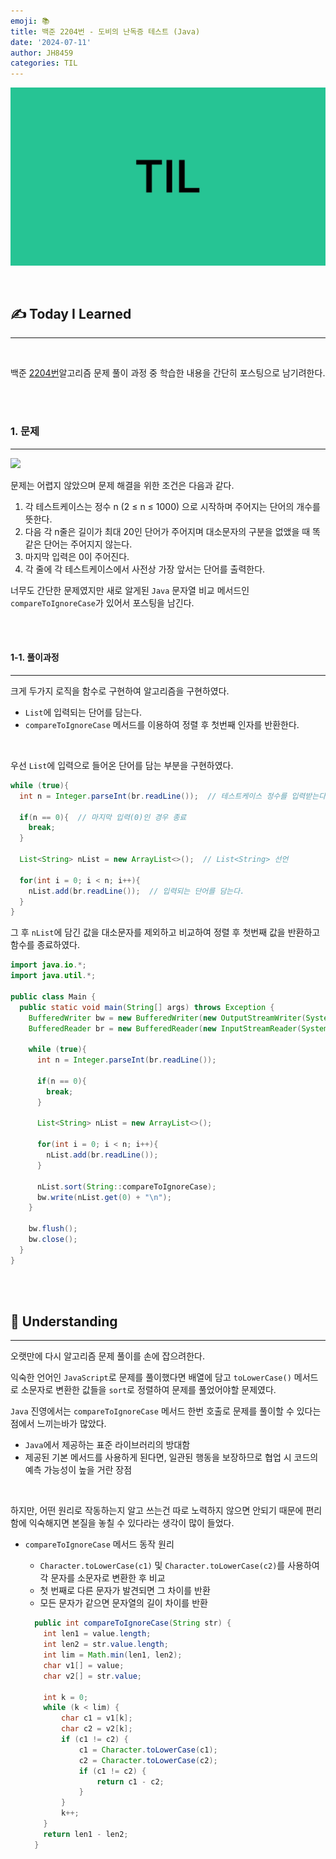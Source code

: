 ```yaml
---
emoji: 📚
title: 백준 2204번 - 도비의 난독증 테스트 (Java)
date: '2024-07-11'
author: JH8459
categories: TIL
---
```


![github-blog.png](../../assets/common/TIL.jpeg)

<br>

## ✍️ **T**oday **I** **L**earned

---

<br>

백준 <a href="https://www.acmicpc.net/problem/2204" target="_blank">2204번</a>알고리즘 문제 풀이 과정 중 학습한 내용을 간단히 포스팅으로 남기려한다.

<br>
<br>

### 1. 문제

---

<img src="https://jh8459.s3.ap-northeast-2.amazonaws.com/blog/2024-07-11-TIL/question.png" />

<br>

문제는 어렵지 않았으며 문제 해결을 위한 조건은 다음과 같다.

1. 각 테스트케이스는 정수 n (2 ≤ n ≤ 1000) 으로 시작하며 주어지는 단어의 개수를 뜻한다.
2. 다음 각 n줄은 길이가 최대 20인 단어가 주어지며 대소문자의 구분을 없앴을 때 똑같은 단어는 주어지지 않는다.
3. 마지막 입력은 0이 주어진다.
4. 각 줄에 각 테스트케이스에서 사전상 가장 앞서는 단어를 출력한다.

너무도 간단한 문제였지만 새로 알게된 `Java` 문자열 비교 메서드인 `compareToIgnoreCase`가 있어서 포스팅을 남긴다.

  <br>
  <br>

#### 1-1. 풀이과정

---

크게 두가지 로직을 함수로 구현하여 알고리즘을 구현하였다.

- `List`에 입력되는 단어를 담는다.
- `compareToIgnoreCase` 메서드를 이용하여 정렬 후 첫번째 인자를 반환한다.

<br>

우선 `List`에 입력으로 들어온 단어를 담는 부분을 구현하였다.

  ```java
  while (true){
    int n = Integer.parseInt(br.readLine());  // 테스트케이스 정수를 입력받는다.

    if(n == 0){  // 마지막 입력(0)인 경우 종료
      break;
    }

    List<String> nList = new ArrayList<>();  // List<String> 선언

    for(int i = 0; i < n; i++){
      nList.add(br.readLine());  // 입력되는 단어를 담는다.
    }
  }
  ```

그 후 `nList`에 담긴 값을 대소문자를 제외하고 비교하여 정렬 후 첫번째 값을 반환하고 함수를 종료하였다.

``` java
import java.io.*;
import java.util.*;

public class Main {
  public static void main(String[] args) throws Exception {
    BufferedWriter bw = new BufferedWriter(new OutputStreamWriter(System.out));
    BufferedReader br = new BufferedReader(new InputStreamReader(System.in));

    while (true){
      int n = Integer.parseInt(br.readLine());

      if(n == 0){
        break;
      }

      List<String> nList = new ArrayList<>();

      for(int i = 0; i < n; i++){
        nList.add(br.readLine());
      }

      nList.sort(String::compareToIgnoreCase);
      bw.write(nList.get(0) + "\n");
    }

    bw.flush();
    bw.close();
  }
}
```

<br>
<br>

## 🤔 Understanding

---

오랫만에 다시 알고리즘 문제 풀이를 손에 잡으려한다.

익숙한 언어인 `JavaScript`로 문제를 풀이했다면 배열에 담고 `toLowerCase()` 메서드로 소문자로 변환한 값들을 `sort`로 정렬하여 문제를 풀었어야할 문제였다.

`Java` 진영에서는 `compareToIgnoreCase` 메서드 한번 호출로 문제를 풀이할 수 있다는 점에서 느끼는바가 많았다.

- `Java`에서 제공하는 표준 라이브러리의 방대함
- 제공된 기본 메서드를 사용하게 된다면, 일관된 행동을 보장하므로 협업 시 코드의 예측 가능성이 높을 거란 장점

<br>

하지만, 어떤 원리로 작동하는지 알고 쓰는건 따로 노력하지 않으면 안되기 때문에 편리함에 익숙해지면 본질을 놓칠 수 있다라는 생각이 많이 들었다.

- `compareToIgnoreCase` 메서드 동작 원리

  - `Character.toLowerCase(c1)` 및 `Character.toLowerCase(c2)`를 사용하여 각 문자를 소문자로 변환한 후 비교
  - 첫 번째로 다른 문자가 발견되면 그 차이를 반환
  - 모든 문자가 같으면 문자열의 길이 차이를 반환

  ```java
    public int compareToIgnoreCase(String str) {
      int len1 = value.length;
      int len2 = str.value.length;
      int lim = Math.min(len1, len2);
      char v1[] = value;
      char v2[] = str.value;

      int k = 0;
      while (k < lim) {
          char c1 = v1[k];
          char c2 = v2[k];
          if (c1 != c2) {
              c1 = Character.toLowerCase(c1);
              c2 = Character.toLowerCase(c2);
              if (c1 != c2) {
                  return c1 - c2;
              }
          }
          k++;
      }
      return len1 - len2;
    }
  ```

<br>
<br>

```toc

```
